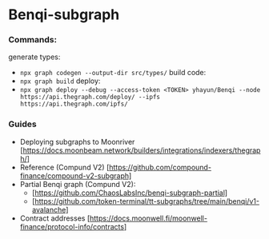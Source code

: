 # Benqi-subgraph

### Commands:

generate types:

- `npx graph codegen --output-dir src/types/`
  build code:
- `npx graph build`
  deploy:
- `npx graph deploy --debug --access-token <TOKEN> yhayun/Benqi --node https://api.thegraph.com/deploy/ --ipfs https://api.thegraph.com/ipfs/`

### Guides

- Deploying subgraphs to Moonriver [https://docs.moonbeam.network/builders/integrations/indexers/thegraph/]
- Reference (Compund V2) [https://github.com/compound-finance/compound-v2-subgraph]
- Partial Benqi graph (Compund V2):
  - [https://github.com/ChaosLabsInc/benqi-subgraph-partial]
  - [https://github.com/token-terminal/tt-subgraphs/tree/main/benqi/v1-avalanche]
- Contract addresses [https://docs.moonwell.fi/moonwell-finance/protocol-info/contracts]
